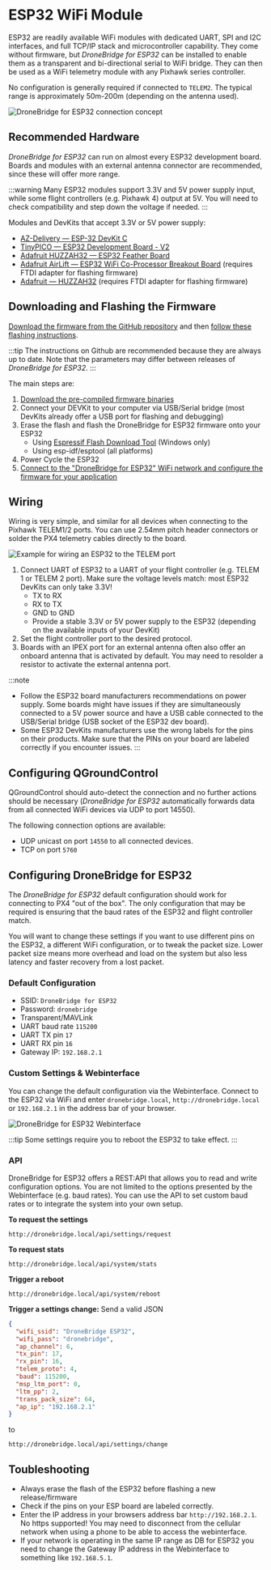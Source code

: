 # ESP32 WiFi Module

ESP32 are readily available WiFi modules with dedicated UART, SPI and I2C interfaces, and full TCP/IP stack and microcontroller capability. They come without firmware, but *DroneBridge for ESP32* can be installed to enable them as a transparent and bi-directional serial to WiFi bridge. They can then be used as a WiFi telemetry module with any Pixhawk series controller.

No configuration is generally required if connected to `TELEM2`. The typical range is approximately 50m-200m (depending on the antenna used).

![DroneBridge for ESP32 connection concept](../../assets/peripherals/telemetry/esp32/db_ESP32_setup.png)


## Recommended Hardware

*DroneBridge for ESP32* can run on almost every ESP32 development board. Boards and modules with an external antenna connector are recommended, since these will offer more range.

:::warning
Many ESP32 modules support 3.3V and 5V power supply input, while some flight controllers (e.g. Pixhawk 4) output at 5V. You will need to check compatibility and step down the voltage if needed.
:::

Modules and DevKits that accept 3.3V or 5V power supply:
* [AZ-Delivery — ESP-32 DevKit C](https://www.az-delivery.de/en/products/esp-32-dev-kit-c-v4)
* [TinyPICO — ESP32 Development Board - V2](https://www.adafruit.com/product/4335)
* [Adafruit HUZZAH32 — ESP32 Feather Board](https://www.adafruit.com/product/3405)
* [Adafruit AirLift — ESP32 WiFi Co-Processor Breakout Board](https://www.adafruit.com/product/4201) (requires FTDI adapter for flashing firmware)
* [Adafruit — HUZZAH32](https://www.adafruit.com/product/4172) (requires FTDI adapter for flashing firmware)


## Downloading and Flashing the Firmware

[Download the firmware from the GitHub repository](https://github.com/DroneBridge/ESP32/releases) and then [follow these flashing instructions](https://github.com/DroneBridge/ESP32#installationflashing-using-precompiled-binaries).

:::tip
The instructions on Github are recommended because they are always up to date. Note that the parameters may differ between releases of *DroneBridge for ESP32*.
:::

The main steps are:
1. [Download the pre-compiled firmware binaries](https://github.com/DroneBridge/ESP32/releases)
1. Connect your DEVKit to your computer via USB/Serial bridge (most DevKits already offer a USB port for flashing and debugging)
1. Erase the flash and flash the DroneBridge for ESP32 firmware onto your ESP32
   * Using [Espressif Flash Download Tool](https://www.espressif.com/en/support/download/other-tools) (Windows only)
   * Using esp-idf/esptool (all platforms)
1. Power Cycle the ESP32
1. [Connect to the "DroneBridge for ESP32" WiFi network and configure the firmware for your application](#configuring-dronebridge-for-esp32)


## Wiring

Wiring is very simple, and similar for all devices when connecting to the Pixhawk TELEM1/2 ports. You can use 2.54mm pitch header connectors or solder the PX4 telemetry cables directly to the board.

![Example for wiring an ESP32 to the TELEM port](../../assets/peripherals/telemetry/esp32/pixhawk_wiring.png)

1. Connect UART of ESP32 to a UART of your flight controller (e.g. TELEM 1 or TELEM 2 port). Make sure the voltage levels match: most ESP32 DevKits can only take 3.3V!
   * TX to RX
   * RX to TX
   * GND to GND
   * Provide a stable 3.3V or 5V power supply to the ESP32 (depending on the available inputs of your DevKit)
1. Set the flight controller port to the desired protocol.
1. Boards with an IPEX port for an external antenna often also offer an onboard antenna that is activated by default. You may need to resolder a resistor to activate the external antenna port.


:::note
- Follow the ESP32 board manufacturers recommendations on power supply. Some boards might have issues if they are simultaneously connected to a 5V power source and have a USB cable connected to the USB/Serial bridge (USB socket of the ESP32 dev board).
- Some ESP32 DevKits manufacturers use the wrong labels for the pins on their products. Make sure that the PINs on your board are labeled correctly if you encounter issues.
:::

## Configuring QGroundControl

QGroundControl should auto-detect the connection and no further actions should be necessary (*DroneBridge for ESP32* automatically forwards data from all connected WiFi devices via UDP to port 14550).

The following connection options are available:
* UDP unicast on port `14550` to all connected devices.
* TCP on port `5760`


## Configuring DroneBridge for ESP32

The *DroneBridge for ESP32* default configuration should work for connecting to PX4 "out of the box". The only configuration that may be required is ensuring that the baud rates of the ESP32 and flight controller match.

You will want to change these settings if you want to use different pins on the ESP32, a different WiFi configuration, or to tweak the packet size. Lower packet size means more overhead and load on the system but also less latency and faster recovery from a lost packet.

### Default Configuration

* SSID: `DroneBridge for ESP32`
* Password: `dronebridge`
* Transparent/MAVLink
* UART baud rate `115200`
* UART TX pin `17`
* UART RX pin `16`
* Gateway IP: `192.168.2.1`

### Custom Settings & Webinterface

You can change the default configuration via the Webinterface. Connect to the ESP32 via WiFi and enter `dronebridge.local`, `http://dronebridge.local` or `192.168.2.1` in the address bar of your browser.

![DroneBridge for ESP32 Webinterface](../../assets/peripherals/telemetry/esp32/dbesp32_webinterface.png)

:::tip
Some settings require you to reboot the ESP32 to take effect.
:::

### API

DroneBridge for ESP32 offers a REST:API that allows you to read and write configuration options. You are not limited to the options presented by the Webinterface (e.g. baud rates). You can use the API to set custom baud rates or to integrate the system into your own setup.

**To request the settings**
``` http request
http://dronebridge.local/api/settings/request
```

**To request stats**
``` http request
http://dronebridge.local/api/system/stats
```

**Trigger a reboot**
``` http request
http://dronebridge.local/api/system/reboot
```

**Trigger a settings change:** Send a valid JSON
``` json
{
  "wifi_ssid": "DroneBridge ESP32",
  "wifi_pass": "dronebridge",
  "ap_channel": 6,
  "tx_pin": 17,
  "rx_pin": 16,
  "telem_proto": 4,
  "baud": 115200,
  "msp_ltm_port": 0,
  "ltm_pp": 2,
  "trans_pack_size": 64,
  "ap_ip": "192.168.2.1"
}
```
to
``` http request
http://dronebridge.local/api/settings/change
```

## Toubleshooting

* Always erase the flash of the ESP32 before flashing a new release/firmware
* Check if the pins on your ESP board are labeled correctly.
* Enter the IP address in your browsers address bar `http://192.168.2.1`. No https supported! You may need to disconnect from the cellular network when using a phone to be able to access the webinterface.
* If your network is operating in the same IP range as DB for ESP32 you need to change the Gateway IP address in the Webinterface to something like `192.168.5.1`.